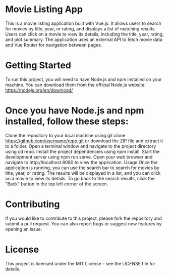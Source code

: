 # Movie Listing App

This is a movie listing application built with Vue.js. It allows users to search for movies by title, year, or rating, and displays a list of matching results. Users can click on a movie to view its details, including the title, year, rating, and plot summary. The application uses an external API to fetch movie data and Vue Router for navigation between pages.

# Getting Started

To run this project, you will need to have Node.js and npm installed on your machine. You can download them from the official Node.js website: https://nodejs.org/en/download/

# Once you have Node.js and npm installed, follow these steps:

Clone the repository to your local machine using git clone https://github.com/username/repo.git or download the ZIP file and extract it to a folder.
Open a terminal window and navigate to the project directory using cd repo.
Install the project dependencies using npm install.
Start the development server using npm run serve.
Open your web browser and navigate to http://localhost:8080 to view the application.
Usage
Once the application is running, you can use the search bar to search for movies by title, year, or rating. The results will be displayed in a list, and you can click on a movie to view its details. To go back to the search results, click the "Back" button in the top left corner of the screen.

# Contributing

If you would like to contribute to this project, please fork the repository and submit a pull request. You can also report bugs or suggest new features by opening an issue.

# License

This project is licensed under the MIT License - see the LICENSE file for details.
